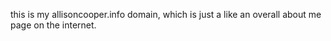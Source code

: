 this is my allisoncooper.info domain, which is just a like an overall about me page on the internet.
